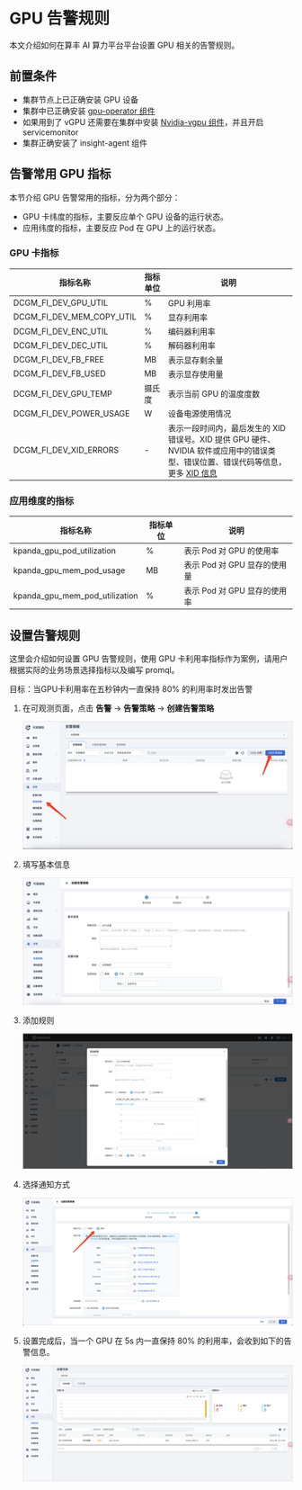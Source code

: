 # GPU 告警规则

本文介绍如何在算丰 AI 算力平台平台设置 GPU 相关的告警规则。

## 前置条件

- 集群节点上已正确安装 GPU 设备
- 集群中已正确安装 [gpu-operator 组件](../install_nvidia_driver_of_operator.md)
- 如果用到了 vGPU 还需要在集群中安装 [Nvidia-vgpu 组件](../vgpu/vgpu_addon.md)，并且开启 servicemonitor
- 集群正确安装了 insight-agent 组件

## 告警常用 GPU 指标

本节介绍 GPU 告警常用的指标，分为两个部分：

- GPU 卡纬度的指标，主要反应单个 GPU 设备的运行状态。
- 应用纬度的指标，主要反应 Pod 在 GPU 上的运行状态。

### GPU 卡指标

| 指标名称 | 指标单位 | 说明 |
| --- | --- | --- |
| DCGM_FI_DEV_GPU_UTIL | % | GPU 利用率 |
| DCGM_FI_DEV_MEM_COPY_UTIL | % | 显存利用率 |
| DCGM_FI_DEV_ENC_UTIL | % | 编码器利用率 |
| DCGM_FI_DEV_DEC_UTIL | % | 解码器利用率 |
| DCGM_FI_DEV_FB_FREE | MB | 表示显存剩余量 |
| DCGM_FI_DEV_FB_USED | MB | 表示显存使用量 |
| DCGM_FI_DEV_GPU_TEMP | 摄氏度 | 表示当前 GPU 的温度度数 |
| DCGM_FI_DEV_POWER_USAGE | W | 设备电源使用情况 |
| DCGM_FI_DEV_XID_ERRORS | - | 表示一段时间内，最后发生的 XID 错误号。XID 提供 GPU 硬件、NVIDIA 软件或应用中的错误类型、错误位置、错误代码等信息，更多 [XID 信息](./gpu-metrics.md#_2) |

### 应用维度的指标

| 指标名称 | 指标单位 | 说明 |
| --- | --- | --- |
| kpanda_gpu_pod_utilization | % | 表示 Pod 对 GPU 的使用率 |
| kpanda_gpu_mem_pod_usage | MB  | 表示 Pod 对 GPU 显存的使用量 |
| kpanda_gpu_mem_pod_utilization | % | 表示 Pod 对 GPU 显存的使用率 |

## 设置告警规则

这里会介绍如何设置 GPU 告警规则，使用 GPU 卡利用率指标作为案例，请用户根据实际的业务场景选择指标以及编写 promql。

目标：当GPU卡利用率在五秒钟内一直保持 80% 的利用率时发出告警

1. 在可观测页面，点击 __告警__ -> __告警策略__ -> __创建告警策略__
  
    ![创建告警规则](../../images/create-gpu-alarm.png)

2. 填写基本信息

    ![填写告警规则](../../images/gpu-alarm-details.png)

3. 添加规则

    ![填写告警规则2](../../images/gpu-alarm-details2.png)

4. 选择通知方式
  
    ![通知方式](../../images/gpu-alarm-message.png)

5. 设置完成后，当一个 GPU 在 5s 内一直保持 80% 的利用率，会收到如下的告警信息。

    ![告警信息](../../images/gpu-alarm-message2.png)
